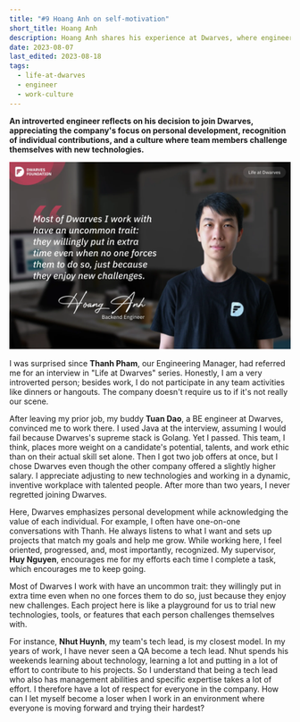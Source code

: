 ```yaml
---
title: "#9 Hoang Anh on self-motivation"
short_title: Hoang Anh
description: Hoang Anh shares his experience at Dwarves, where engineers put in extra time not because they have to, but because they enjoy new challenges
date: 2023-08-07
last_edited: 2023-08-18
tags:
  - life-at-dwarves
  - engineer
  - work-culture
---
```


**An introverted engineer reflects on his decision to join Dwarves, appreciating the company's focus on personal development, recognition of individual contributions, and a culture where team members challenge themselves with new technologies.**

![Hoang Anh - Engineer at Dwarves](assets/notion-image-1744012336367-l2ttw.webp)

I was surprised since **Thanh Pham**, our Engineering Manager, had referred me for an interview in "Life at Dwarves" series. Honestly, I am a very introverted person; besides work, I do not participate in any team activities like dinners or hangouts. The company doesn't require us to if it's not really our scene.

After leaving my prior job, my buddy **Tuan Dao**, a BE engineer at Dwarves, convinced me to work there. I used Java at the interview, assuming I would fail because Dwarves's supreme stack is Golang. Yet I passed. This team, I think, places more weight on a candidate's potential, talents, and work ethic than on their actual skill set alone. Then I got two job offers at once, but I chose Dwarves even though the other company offered a slightly higher salary. I appreciate adjusting to new technologies and working in a dynamic, inventive workplace with talented people. After more than two years, I never regretted joining Dwarves.

Here, Dwarves emphasizes personal development while acknowledging the value of each individual. For example, I often have one-on-one conversations with Thanh. He always listens to what I want and sets up projects that match my goals and help me grow. While working here, I feel oriented, progressed, and, most importantly, recognized. My supervisor, **Huy Nguyen**, encourages me for my efforts each time I complete a task, which encourages me to keep going.

Most of Dwarves I work with have an uncommon trait: they willingly put in extra time even when no one forces them to do so, just because they enjoy new challenges. Each project here is like a playground for us to trial new technologies, tools, or features that each person challenges themselves with.

For instance, **Nhut Huynh**, my team's tech lead, is my closest model. In my years of work, I have never seen a QA become a tech lead. Nhut spends his weekends learning about technology, learning a lot and putting in a lot of effort to contribute to his projects. So I understand that being a tech lead who also has management abilities and specific expertise takes a lot of effort. I therefore have a lot of respect for everyone in the company. How can I let myself become a loser when I work in an environment where everyone is moving forward and trying their hardest?
